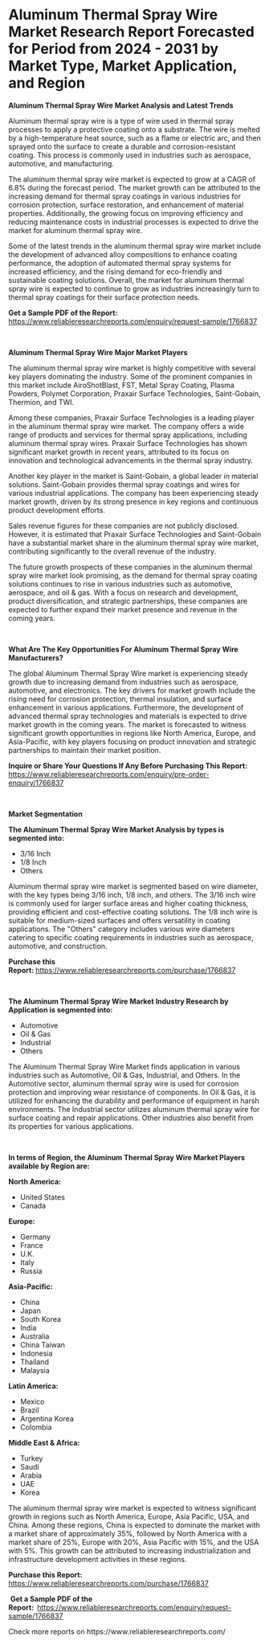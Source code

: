 <p><h1>Aluminum Thermal Spray Wire Market Research Report Forecasted for Period from 2024 -  2031 by Market Type, Market Application, and Region</h1></p><p><strong>Aluminum Thermal Spray Wire Market Analysis and Latest Trends</strong></p>
<p><p>Aluminum thermal spray wire is a type of wire used in thermal spray processes to apply a protective coating onto a substrate. The wire is melted by a high-temperature heat source, such as a flame or electric arc, and then sprayed onto the surface to create a durable and corrosion-resistant coating. This process is commonly used in industries such as aerospace, automotive, and manufacturing.</p><p>The aluminum thermal spray wire market is expected to grow at a CAGR of 6.8% during the forecast period. The market growth can be attributed to the increasing demand for thermal spray coatings in various industries for corrosion protection, surface restoration, and enhancement of material properties. Additionally, the growing focus on improving efficiency and reducing maintenance costs in industrial processes is expected to drive the market for aluminum thermal spray wire.</p><p>Some of the latest trends in the aluminum thermal spray wire market include the development of advanced alloy compositions to enhance coating performance, the adoption of automated thermal spray systems for increased efficiency, and the rising demand for eco-friendly and sustainable coating solutions. Overall, the market for aluminum thermal spray wire is expected to continue to grow as industries increasingly turn to thermal spray coatings for their surface protection needs.</p></p>
<p><strong>Get a Sample PDF of the Report:&nbsp;</strong> <a href="https://www.reliableresearchreports.com/enquiry/request-sample/1766837">https://www.reliableresearchreports.com/enquiry/request-sample/1766837</a></p>
<p>&nbsp;</p>
<p><strong>Aluminum Thermal Spray Wire Major Market Players</strong></p>
<p><p>The aluminum thermal spray wire market is highly competitive with several key players dominating the industry. Some of the prominent companies in this market include AiroShotBlast, FST, Metal Spray Coating, Plasma Powders, Polymet Corporation, Praxair Surface Technologies, Saint-Gobain, Thermion, and TWI.</p><p>Among these companies, Praxair Surface Technologies is a leading player in the aluminum thermal spray wire market. The company offers a wide range of products and services for thermal spray applications, including aluminum thermal spray wires. Praxair Surface Technologies has shown significant market growth in recent years, attributed to its focus on innovation and technological advancements in the thermal spray industry.</p><p>Another key player in the market is Saint-Gobain, a global leader in material solutions. Saint-Gobain provides thermal spray coatings and wires for various industrial applications. The company has been experiencing steady market growth, driven by its strong presence in key regions and continuous product development efforts.</p><p>Sales revenue figures for these companies are not publicly disclosed. However, it is estimated that Praxair Surface Technologies and Saint-Gobain have a substantial market share in the aluminum thermal spray wire market, contributing significantly to the overall revenue of the industry.</p><p>The future growth prospects of these companies in the aluminum thermal spray wire market look promising, as the demand for thermal spray coating solutions continues to rise in various industries such as automotive, aerospace, and oil & gas. With a focus on research and development, product diversification, and strategic partnerships, these companies are expected to further expand their market presence and revenue in the coming years.</p></p>
<p>&nbsp;</p>
<p><strong>What Are The Key Opportunities For Aluminum Thermal Spray Wire Manufacturers?</strong></p>
<p><p>The global Aluminum Thermal Spray Wire market is experiencing steady growth due to increasing demand from industries such as aerospace, automotive, and electronics. The key drivers for market growth include the rising need for corrosion protection, thermal insulation, and surface enhancement in various applications. Furthermore, the development of advanced thermal spray technologies and materials is expected to drive market growth in the coming years. The market is forecasted to witness significant growth opportunities in regions like North America, Europe, and Asia-Pacific, with key players focusing on product innovation and strategic partnerships to maintain their market position.</p></p>
<p><strong>Inquire or Share Your Questions If Any Before Purchasing This Report:</strong> <a href="https://www.reliableresearchreports.com/enquiry/pre-order-enquiry/1766837">https://www.reliableresearchreports.com/enquiry/pre-order-enquiry/1766837</a></p>
<p>&nbsp;</p>
<p><strong>Market Segmentation</strong></p>
<p><strong>The Aluminum Thermal Spray Wire Market Analysis by types is segmented into:</strong></p>
<p><ul><li>3/16 Inch</li><li>1/8 Inch</li><li>Others</li></ul></p>
<p><p>Aluminum thermal spray wire market is segmented based on wire diameter, with the key types being 3/16 inch, 1/8 inch, and others. The 3/16 inch wire is commonly used for larger surface areas and higher coating thickness, providing efficient and cost-effective coating solutions. The 1/8 inch wire is suitable for medium-sized surfaces and offers versatility in coating applications. The "Others" category includes various wire diameters catering to specific coating requirements in industries such as aerospace, automotive, and construction.</p></p>
<p><strong>Purchase this Report:&nbsp;</strong><a href="https://www.reliableresearchreports.com/purchase/1766837">https://www.reliableresearchreports.com/purchase/1766837</a></p>
<p>&nbsp;</p>
<p><strong>The Aluminum Thermal Spray Wire Market Industry Research by Application is segmented into:</strong></p>
<p><ul><li>Automotive</li><li>Oil & Gas</li><li>Industrial</li><li>Others</li></ul></p>
<p><p>The Aluminum Thermal Spray Wire Market finds application in various industries such as Automotive, Oil & Gas, Industrial, and Others. In the Automotive sector, aluminum thermal spray wire is used for corrosion protection and improving wear resistance of components. In Oil & Gas, it is utilized for enhancing the durability and performance of equipment in harsh environments. The Industrial sector utilizes aluminum thermal spray wire for surface coating and repair applications. Other industries also benefit from its properties for various applications.</p></p>
<p>&nbsp;</p>
<p><strong>In terms of Region, the Aluminum Thermal Spray Wire Market Players available by Region are:</strong></p>
<p>
    <p> <strong> North America: </strong>
        <ul>
            <li>United States</li>
            <li>Canada</li>
        </ul>
        </p> 
    <p> <strong> Europe: </strong>
        <ul>
            <li>Germany</li>
            <li>France</li>
            <li>U.K.</li>
            <li>Italy</li>
            <li>Russia</li>
        </ul>
        </p> 
    <p> <strong> Asia-Pacific: </strong>
        <ul>
            <li>China</li>
            <li>Japan</li>
            <li>South Korea</li>
            <li>India</li>
            <li>Australia</li>
            <li>China Taiwan</li>
            <li>Indonesia</li>
            <li>Thailand</li>
            <li>Malaysia</li>
        </ul>
        </p> 
    <p> <strong> Latin America: </strong>
        <ul>
            <li>Mexico</li>
            <li>Brazil</li>
            <li>Argentina Korea</li>
            <li>Colombia</li>
        </ul>
        </p> 
    <p> <strong> Middle East & Africa: </strong>
        <ul>
            <li>Turkey</li>
            <li>Saudi</li>
            <li>Arabia</li>
            <li>UAE</li>
            <li>Korea</li>
        </ul>
    </p>
    </p>
<p><p>The aluminum thermal spray wire market is expected to witness significant growth in regions such as North America, Europe, Asia Pacific, USA, and China. Among these regions, China is expected to dominate the market with a market share of approximately 35%, followed by North America with a market share of 25%, Europe with 20%, Asia Pacific with 15%, and the USA with 5%. This growth can be attributed to increasing industrialization and infrastructure development activities in these regions.</p></p>
<p><strong>Purchase this Report: </strong><a href="https://www.reliableresearchreports.com/purchase/1766837">https://www.reliableresearchreports.com/purchase/1766837</a></p>
<p>&nbsp;<strong>Get a Sample PDF of the Report:&nbsp;&nbsp;</strong><a href="https://www.reliableresearchreports.com/enquiry/request-sample/1766837">https://www.reliableresearchreports.com/enquiry/request-sample/1766837</a></p>
<p><strong></strong></p>
<p>Check more reports on https://www.reliableresearchreports.com/</p>